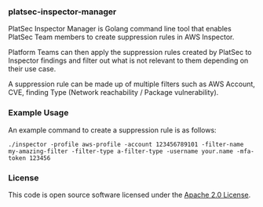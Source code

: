 
### platsec-inspector-manager
PlatSec Inspector Manager is Golang command line tool that enables PlatSec Team members 
to create suppression rules in AWS Inspector. 

Platform Teams can then apply the suppression rules created by PlatSec to Inspector 
findings and filter out what is not relevant to them depending on their use case. 

A suppression rule can be made up of multiple filters such as AWS Account, CVE, finding Type (Network reachability / Package vulnerability).

### Example Usage

An example command to create a suppression rule is as follows:
```
./inspector -profile aws-profile -account 123456789101 -filter-name my-amazing-filter -filter-type a-filter-type -username your.name -mfa-token 123456

```

### License

This code is open source software licensed under the [Apache 2.0 License]("http://www.apache.org/licenses/LICENSE-2.0.html").